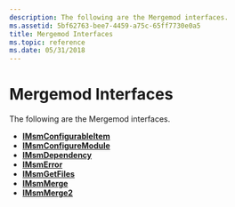 ```yaml
---
description: The following are the Mergemod interfaces.
ms.assetid: 5bf62763-bee7-4459-a75c-65ff7730e0a5
title: Mergemod Interfaces
ms.topic: reference
ms.date: 05/31/2018
---
```


# Mergemod Interfaces

The following are the Mergemod interfaces.

-   [**IMsmConfigurableItem**](/windows/win32/api/mergemod/nn-mergemod-imsmconfigurableitem)
-   [**IMsmConfigureModule**](/windows/win32/api/mergemod/nn-mergemod-imsmconfiguremodule)
-   [**IMsmDependency**](/windows/win32/api/mergemod/nn-mergemod-imsmdependency)
-   [**IMsmError**](/windows/win32/api/mergemod/nn-mergemod-imsmerror)
-   [**IMsmGetFiles**](/windows/win32/api/mergemod/nn-mergemod-imsmgetfiles)
-   [**IMsmMerge**](/windows/win32/api/mergemod/nn-mergemod-imsmmerge)
-   [**IMsmMerge2**](/windows/desktop/api/Mergemod/nn-mergemod-imsmmerge2)

 

 

